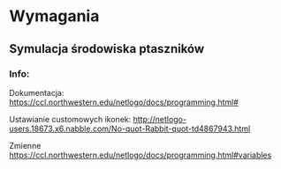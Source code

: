 # Wymagania

## Symulacja środowiska ptaszników


### Info:
Dokumentacja:
https://ccl.northwestern.edu/netlogo/docs/programming.html#

Ustawianie customowych ikonek:
http://netlogo-users.18673.x6.nabble.com/No-quot-Rabbit-quot-td4867943.html

Zmienne
https://ccl.northwestern.edu/netlogo/docs/programming.html#variables
